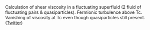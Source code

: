 
Calculation of shear viscosity in a fluctuating superfluid (2 fluid of fluctuating pairs & quasiparticles). Fermionic turbulence above Tc. Vanishing of viscosity at Tc even though quasiparticles still present. ([Twitter](https://twitter.com/JoshuahHeath/status/1109104227304046599))
